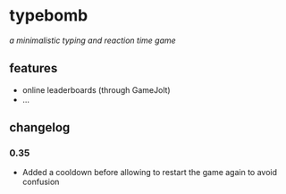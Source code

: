 # typebomb
*a minimalistic typing and reaction time game*

## features
- online leaderboards (through GameJolt)
- ...

## changelog
### 0.35
- Added a cooldown before allowing to restart the game again to avoid confusion